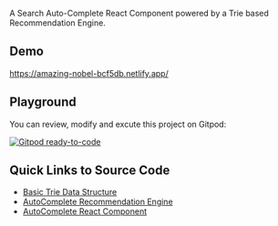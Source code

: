 A Search Auto-Complete React Component powered by a Trie based Recommendation Engine.

## Demo
https://amazing-nobel-bcf5db.netlify.app/

## Playground
You can review, modify and excute this project on Gitpod:


[![Gitpod ready-to-code](https://img.shields.io/badge/Gitpod-ready--to--code-blue?logo=gitpod)](https://gitpod.io/#https://github.com/hinaaman/react-trie-autocomplete)



## Quick Links to Source Code
- [Basic Trie Data Structure](https://github.com/hinaaman/react-trie-autocomplete/blob/master/src/lib/AutoComplete/Trie.ts)
- [AutoComplete Recommendation Engine](https://github.com/hinaaman/react-trie-autocomplete/blob/master/src/lib/AutoComplete/AutoComplete.ts)
- [AutoComplete React Component](https://github.com/hinaaman/react-trie-autocomplete/blob/master/src/components/AutoCompleteSearch/AutoCompleteSearch.tsx)


